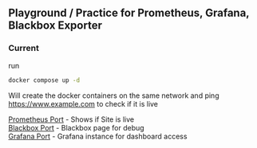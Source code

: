 ## Playground / Practice for Prometheus, Grafana, Blackbox Exporter

### Current 

run 
```bash
docker compose up -d
```

Will create the docker containers on the same network and ping https://www.example.com to check if it is live

[Prometheus Port](localhost:9090/targets) - Shows if Site is live  
[Blackbox Port](localhost:9115/) - Blackbox page for debug  
[Grafana Port](localhost:3000) - Grafana instance for dashboard access

